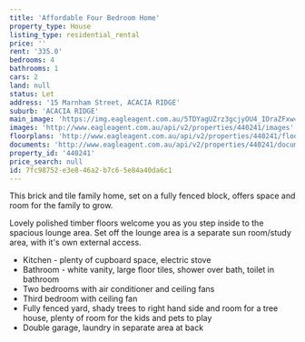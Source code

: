```yaml
---
title: 'Affordable Four Bedroom Home'
property_type: House
listing_type: residential_rental
price: ''
rent: '335.0'
bedrooms: 4
bathrooms: 1
cars: 2
land: null
status: Let
address: '15 Marnham Street, ACACIA RIDGE'
suburb: 'ACACIA RIDGE'
main_image: 'https://img.eagleagent.com.au/5TDYagUZrz3gcjyOU4_IOraZFxw=/1280x854/smart/http://s3-us-west-2.amazonaws.com/eagleagent-orig/uploads%252F1565839122917-f4h4fu6tfds-d1f4198e9bbf7c02e518397389343fb3%252FMarnham-15-Front2-Daynes-Property.jpeg'
images: 'http://www.eagleagent.com.au/api/v2/properties/440241/images'
floorplans: 'http://www.eagleagent.com.au/api/v2/properties/440241/floorplans'
documents: 'http://www.eagleagent.com.au/api/v2/properties/440241/documents'
property_id: '440241'
price_search: null
id: 7fc98752-e3e8-46a2-b7c6-5e84a40da6c1
---
```

This brick and tile family home, set on a fully fenced block, offers space and room for the family to grow.

Lovely polished timber floors welcome you as you step inside to the spacious lounge area. Set off the lounge area is a separate sun room/study area, with it's own external access.

* Kitchen - plenty of cupboard space, electric stove
* Bathroom - white vanity, large floor tiles, shower over bath, toilet in bathroom
* Two bedrooms with air conditioner and ceiling fans
* Third bedroom with ceiling fan
* Fully fenced yard, shady trees to right hand side and room for a tree house, plenty of room for the kids and pets to play
* Double garage, laundry in separate area at back